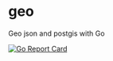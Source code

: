 # geo

Geo json and postgis with Go

[![Go Report Card](https://goreportcard.com/badge/github.com/briansorahan/geo)](https://goreportcard.com/github.com/briansorahan/geo)

